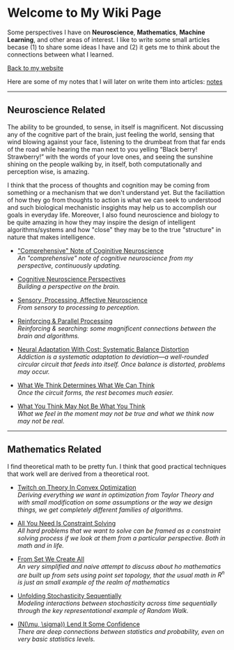 <script id="MathJax-script" async src="https://cdn.jsdelivr.net/npm/mathjax@3/es5/tex-mml-chtml.js"></script>

# Welcome to My Wiki Page
Some perspectives I have on **Neuroscience**, **Mathematics**, **Machine Learning**, and other areas of interest. I like to write some small articles becase (1) to share some ideas I have and (2) it gets me to think about the connections between what I learned.

[Back to my website](https://kbian.org/)

Here are some of my notes that I will later on write them into articles: [notes](literature/notes.md)

---

## Neuroscience Related

The ability to be grounded, to sense, in itself is magnificent. Not discussing any of the cognitive part of the brain, just feeling the world, sensing that wind blowing against your face, listening to the drumbeat from that far ends of the road while hearing the man next to you yelling “Black berry! Strawberry!” with the words of your love ones, and seeing the sunshine shining on the people walking by, in itself, both computationally and perception wise, is amazing.

I think that the process of thoughts and cognition may be coming from something or a mechanism that we don't understand yet. But the faciliattion of how they go from thoughts to action is what we can seek to understood and such biological mechanistic insgights may help us to accomplish our goals in everyday life. Moreover, I also found neuroscience and biology to be quite amazing in how they may inspire the design of intelligent algorithms/systems and how "close" they may be to the true "structure" in nature that makes intelligence.

- ["Comprehensive" Note of Coginitive Neuroscience](articles/neuroscience/comprehensive_neuroscience.md)   
  *An "comprehensive" note of cognitive neuroscience from my perspective, continuously updating.*

- [Cognitive Neuroscience Perspectives](articles/neuroscience/cognitive_brain.md)  
  *Building a perspective on the brain.*

- [Sensory, Processing, Affective Neuroscience](articles/neuroscience/affective_neuroscience.md)  
  *From sensory to processing to perception.*

- [Reinforcing & Parallel Processing](articles/neuroscience/parralel_reinforcing.md)  
  *Reinforcing & searching: some magnificent connections between the brain and algorithms.*

- [Neural Adaptation With Cost: Systematic Balance Distortion](articles/neuroscience/systematic_deviation.md)  
  *Addiction is a systematic adaptation to deviation—a well-rounded circular circuit that feeds into itself. Once balance is distorted, problems may occur.*

- [What We Think Determines What We Can Think](articles/neuroscience/dev_neurobio.md)  
  *Once the circuit forms, the rest becomes much easier.*

- [What You Think May Not Be What You Think](articles/neuroscience/out_of_helplessness.md)     
  *What we feel in the moment may not be true and what we think now may not be real.*

---

## Mathematics Related

I find theoretical math to be pretty fun. I think that good practical techniques that work well are derived from a theoretical root.

- [Twitch on Theory In Convex Optimization](articles/mathamatics/optimization.md)   
  *Deriving everything we want in optimization from Taylor Theory and with small modification on some assumptions or the way we design things, we get completely different families of algorithms.*

- [All You Need Is Constraint Solving](articles/mathamatics/constraint.md)    
  *All hard problems that we want to solve can be framed as a constraint solving process if we look at them from a particular perspective. Both in math and in life.*

- [From Set We Create All](articles/mathamatics/point_set_topology.md)  
  *An very simplified and naive attempt to discuss about ho mathematics are built up from sets using point set topology, that the usual math in $R^n$ is just an small example of the realm of mathematics*

- [Unfolding Stochasticity Sequentially](articles/mathamatics/stochastic.md)  
  *Modeling interactions between stochasticity across time sequentially through the key representational example of Random Walk.*

- [\(N(\mu, \sigma)\) Lend It Some Confidence](articles/mathamatics/confidence.md)  
  *There are deep connections between statistics and probability, even on very basic statistics levels.*